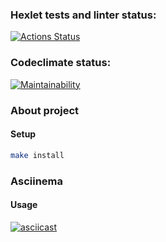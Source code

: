### Hexlet tests and linter status:
[![Actions Status](https://github.com/ValentineNam/frontend-project-46/actions/workflows/hexlet-check.yml/badge.svg)](https://github.com/ValentineNam/frontend-project-46/actions)

### Codeclimate status:
[![Maintainability](https://api.codeclimate.com/v1/badges/5e6835640b85ed3b0c8d/maintainability)](https://codeclimate.com/github/ValentineNam/frontend-project-46/maintainability)

### About project

#### Setup

```bash
make install
```

### Asciinema

#### Usage
[![asciicast](https://asciinema.org/a/1uMmqbNIVHze4dj7UDEUctt67.svg)](https://asciinema.org/a/1uMmqbNIVHze4dj7UDEUctt67)
